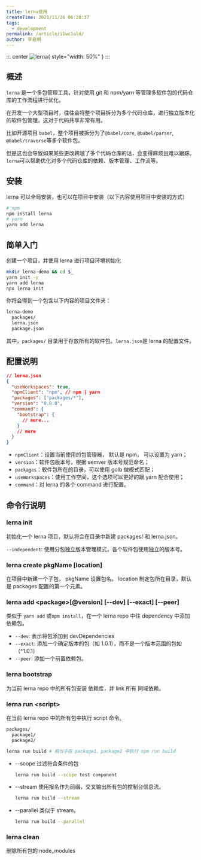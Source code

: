 ```yaml
---
title: lerna使用
createTime: 2021/11/26 06:28:37
tags:
  - development
permalink: /article/i1wc1uld/
author: 李嘉明
---
```


::: center
![lerna](https://user-images.githubusercontent.com/645641/79596653-38f81200-80e1-11ea-98cd-1c6a3bb5de51.png){ style="width: 50%" }
:::

## 概述

`lerna` 是一个多包管理工具，针对使用 git 和 npm/yarn 等管理多软件包的代码仓库的工作流程进行优化。

在开发一个大型项目时，往往会将整个项目拆分为多个代码仓库，进行独立版本化的软件包管理，这对于代码共享非常有用。

比如开源项目 `babel`，整个项目被拆分为了`@babel/core`, `@babel/parser`, `@babel/traverse`等多个软件包。

但是这也会导致如果某些更改跨越了多个代码仓库的话，会变得麻烦且难以跟踪。
`lerna`可以帮助优化对多个代码仓库的依赖、版本管理、工作流等。

## 安装

lerna 可以全局安装，也可以在项目中安装（以下内容使用项目中安装的方式）

```sh
# npm
npm install lerna
# yarn
yarn add lerna
```

## 简单入门

创建一个项目，并使用 lerna 进行项目环境初始化

```sh
mkdir lerna-demo && cd $_
yarn init -y
yarn add lerna
npx lerna init
```

你将会得到一个包含以下内容的项目文件夹：

```sh
lerna-demo
  packages/
  lerna.json
  package.json
```

其中，`packages/` 目录用于存放所有的软件包。`lerna.json`是 lerna 的配置文件。

## 配置说明

```json
// lerna.json
{
  "useWorkspaces": true,
  "npmClient": "npm", // npm | yarn
  "packages": ["packages/*"],
  "version": "0.0.0",
  "command": {
    "bootstrap": {
      // more...
    }
    // more
  }
}
```

- `npmClient`：设置当前使用的包管理器， 默认是 npm， 可以设置为 yarn；
- `version`：软件包版本号，根据 semver 版本号规范命名；
- `packages`：软件包所在的目录，可以使用 golb 做模式匹配；
- `useWorkspaces`：使用工作空间，这个选项可以更好的跟 yarn 配合使用；
- `command`：对 lerna 的各个 command 进行配置。

## 命令行说明

### lerna init

初始化一个 lerna 项目，默认将会在目录中新建 packages/ 和 lerna.json。

`--independent`: 使用分包独立版本管理模式，各个软件包使用独立的版本号。

### lerna create pkgName [location]

在项目中新建一个子包， pkgName 设置包名。 location 制定包所在目录，默认是 packages 配置的第一个元素。

### lerna add \<package\>[@version] [--dev] [--exact] [--peer]

类似于 `yarn add` 或`npm install`，在一个 lerna repo 中往 dependency 中添加依赖包。

- `--dev`: 表示将包添加到 devDependencies
- `--exact`: 添加一个确定版本的包（如 1.0.1），而不是一个版本范围的包如（^1.0.1）
- `--peer`: 添加一个前置依赖包。

### lerna bootstrap

为当前 lerna repo 中的所有包安装 依赖库，并 link 所有 同域依赖。

### lerna run \<script\>

在当前 lerna repo 中的所有包中执行 script 命令。

```sh
packages/
  package1/
  package2/
```

```sh
lerna run build # 相当于在 package1、package2 中执行 npm run build
```

- --scope 过滤符合条件的包

  ```sh
  lerna run build --scope test component
  ```

- --stream 使用报名作为前缀，交叉输出所有包的控制台信息流。

  ```sh
  lerna run build --stream
  ```

- --parallel 类似于 stream。

  ```sh
  lerna run build --parallel
  ```

### lerna clean

删除所有包的 node_modules
